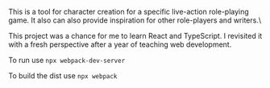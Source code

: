 This is a tool for character creation for a specific live-action role-playing game. It also can also provide inspiration for  other role-players and writers.\

This project was a chance for me to learn React and TypeScript. I revisited it with a fresh perspective after a year of teaching web development.

To run use `npx webpack-dev-server`

To build the dist use `npx webpack`
